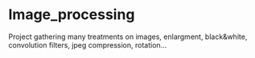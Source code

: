 # Image_processing
Project gathering many treatments on images, enlargment, black&amp;white, convolution filters, jpeg compression, rotation... 
